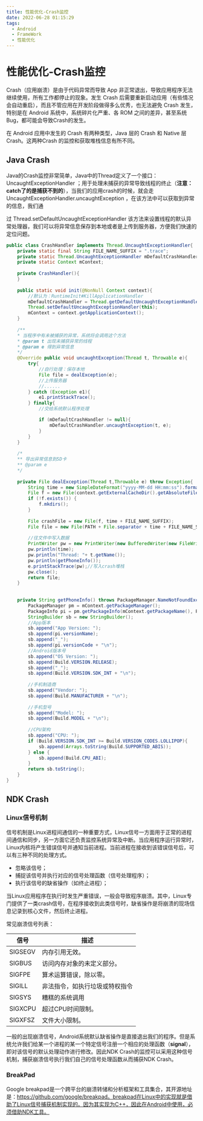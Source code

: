 ```yaml
---
title: 性能优化-Crash监控
date: 2022-06-28 01:15:29
tags:
  - Android
  - FrameWork
  - 性能优化
---
```


# 性能优化-Crash监控

Crash（应用崩溃）是由于代码异常而导致 App 非正常退出，导致应用程序无法继续使用，所有工作都停止的现象。发生 Crash 后需要重新启动应用（有些情况会自动重启），而且不管应用在开发阶段做得多么优秀，也无法避免 Crash 发生，特别是在 Android 系统中，系统碎片化严重、各 ROM 之间的差异，甚至系统Bug，都可能会导致Crash的发生。

在 Android 应用中发生的 Crash 有两种类型，Java 层的 Crash 和 Native 层 Crash。这两种Crash 的监控和获取堆栈信息有所不同。


<!--more-->



## **Java Crash**



Java的Crash监控非常简单，Java中的Thread定义了一个接口： UncaughtExceptionHandler ；用于处理未捕获的异常导致线程的终止（**注意：catch了的是捕获不到的**），当我们的应用crash的时候，就会走 UncaughtExceptionHandler.uncaughtException ，在该方法中可以获取到异常的信息，我们通

过 Thread.setDefaultUncaughtExceptionHandler 该方法来设置线程的默认异常处理器，我们可以将异常信息保存到本地或者是上传到服务器，方便我们快速的定位问题。

```java
public class CrashHandler implements Thread.UncaughtExceptionHandler{
    private static final String FILE_NAME_SUFFIX = ".trace";
    private static Thread.UncaughtExceptionHandler mDefaultCrashHandler; 
    private static Context mContext;
    
    private CrashHandler(){
    }
    
    public static void init(@NonNull Context context){ 
        //默认为：RuntimeInit#KillApplicationHandler
        mDefaultCrashHandler = Thread.getDefaultUncaughtExceptionHandler();
        Thread.setDefaultUncaughtExceptionHandler(this); 
        mContext = context.getApplicationContext(); 
    }
    
    /**
    * 当程序中有未被捕获的异常，系统将会调用这个方法 
    * @param t 出现未捕获异常的线程 
    * @param e 得到异常信息 
    */
    @Override public void uncaughtException(Thread t, Throwable e){
        try{
            //自行处理：保存本地 
            File file = dealException(e);
            //上传服务器 
            //......
        } catch (Exception e1){ 
            e1.printStackTrace();
        } finally{ 
            //交给系统默认程序处理

            if (mDefaultCrashHandler != null){
                mDefaultCrashHandler.uncaughtException(t, e); 
            }
        }
    }
    
    /*
    ** 导出异常信息到SD卡 
    ** @param e 
    */ 
    
    private File dealException(Thread t,Throwable e) throw Exception{ 
        String time = new SimpleDateFormat("yyyy-MM-dd HH:mm:ss").format(new Date());
        File f = new File(context.getExternalCacheDir().getAbsoluteFile(),"crash_info");
        if (!f.exists()) {
            f.mkdirs();
        }
        
        File crashFile = new File(f, time + FILE_NAME_SUFFIX); 
        File file = new File(PATH + File.separator + time + FILE_NAME_SUFFIX); 
        
        //往文件中写入数据 
        PrintWriter pw = new PrintWriter(new BufferedWriter(new FileWriter(file)));
        pw.println(time); 
        pw.println("Thread: "+ t.getName()); 
        pw.println(getPhoneInfo());
        e.printStackTrace(pw);//写入crash堆栈
        pw.close(); 
        return file; 
    }
    
    
    private String getPhoneInfo() throws PackageManager.NameNotFoundException{
        PackageManager pm = mContext.getPackageManager(); 
        PackageInfo pi = pm.getPackageInfo(mContext.getPackageName(), PackageManager.GET_ACTIVITIES);
        StringBuilder sb = new StringBuilder(); 
        //App版本 
        sb.append("App Version: "); 
        sb.append(pi.versionName);
        sb.append("_"); 
        sb.append(pi.versionCode + "\n"); 
        //Android版本号
        sb.append("OS Version: ");
        sb.append(Build.VERSION.RELEASE);
        sb.append("_");
        sb.append(Build.VERSION.SDK_INT + "\n");
        
        //手机制造商
        sb.append("Vendor: "); 
        sb.append(Build.MANUFACTURER + "\n"); 
        
        //手机型号 
        sb.append("Model: "); 
        sb.append(Build.MODEL + "\n");
        
        //CPU架构 
        sb.append("CPU: ");
        if (Build.VERSION.SDK_INT >= Build.VERSION_CODES.LOLLIPOP){ 
            sb.append(Arrays.toString(Build.SUPPORTED_ABIS)); 
        } else { 
            sb.append(Build.CPU_ABI); 
        }
        return sb.toString(); 
    }
}
```





## **NDK Crash**



### Linux信号机制

信号机制是Linux进程间通信的一种重要方式，Linux信号一方面用于正常的进程间通信和同步，另一方面它还负责监控系统异常及中断。当应用程序运行异常时，Linux内核将产生错误信号并通知当前进程。当前进程在接收到该错误信号后，可以有三种不同的处理方式。

- 忽略该信号；
- 捕捉该信号并执行对应的信号处理函数（信号处理程序）；
- 执行该信号的缺省操作（如终止进程）；

当Linux应用程序在执行时发生严重错误，一般会导致程序崩溃。其中，Linux专门提供了一类crash信号，在程序接收到此类信号时，缺省操作是将崩溃的现场信息记录到核心文件，然后终止进程。

常见崩溃信号列表：

| **信号** | **描述**                       |
| -------- | ------------------------------ |
| SIGSEGV  | 内存引用无效。                 |
| SIGBUS   | 访问内存对象的未定义部分。     |
| SIGFPE   | 算术运算错误，除以零。         |
| SIGILL   | 非法指令，如执行垃圾或特权指令 |
| SIGSYS   | 糟糕的系统调用                 |
| SIGXCPU  | 超过CPU时间限制。              |
| SIGXFSZ  | 文件大小限制。                 |

一般的出现崩溃信号，Android系统默认缺省操作是直接退出我们的程序。但是系统允许我们给某一个进程的某一个特定信号注册一个相应的处理函数（**signal**），即对该信号的默认处理动作进行修改。因此NDK Crash的监控可以采用这种信号机制，捕获崩溃信号执行我们自己的信号处理函数从而捕获NDK Crash。 



### **BreakPad**

Google breakpad是一个跨平台的崩溃转储和分析框架和工具集合，其开源地址是：https://github.com/google/breakpad。breakpad在Linux中的实现就是借助了Linux信号捕获机制实现的。因为其实现为C++，因此在Android中使用，必须借助NDK工具。